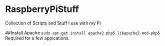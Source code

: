 RaspberryPiStuff
================

Collection of Scripts and Stuff I use with my Pi

##Install Apache 
```sudo apt-get install apache2 php5 libapache2-mod-php5```   
Required for a few appications.


